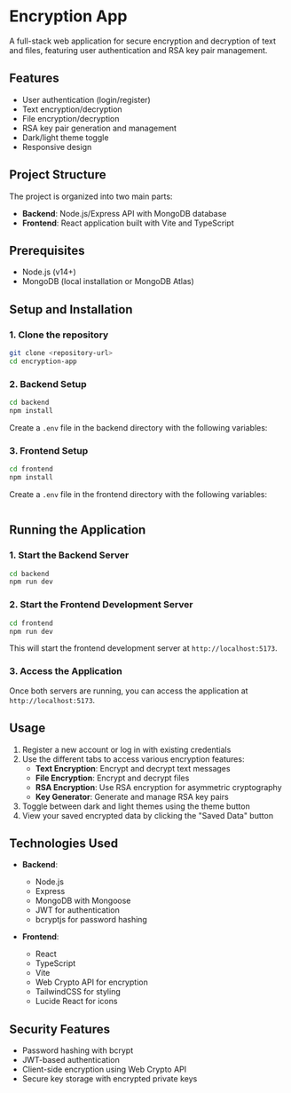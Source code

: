 # Encryption App

A full-stack web application for secure encryption and decryption of text and files, featuring user authentication and RSA key pair management.

## Features

- User authentication (login/register)
- Text encryption/decryption
- File encryption/decryption
- RSA key pair generation and management
- Dark/light theme toggle
- Responsive design

## Project Structure

The project is organized into two main parts:

- **Backend**: Node.js/Express API with MongoDB database
- **Frontend**: React application built with Vite and TypeScript

## Prerequisites

- Node.js (v14+)
- MongoDB (local installation or MongoDB Atlas)

## Setup and Installation

### 1. Clone the repository

```bash
git clone <repository-url>
cd encryption-app
```

### 2. Backend Setup

```bash
cd backend
npm install
```

Create a `.env` file in the backend directory with the following variables:



### 3. Frontend Setup

```bash
cd frontend
npm install
```

Create a `.env` file in the frontend directory with the following variables:

```

```

## Running the Application

### 1. Start the Backend Server

```bash
cd backend
npm run dev
```



### 2. Start the Frontend Development Server

```bash
cd frontend
npm run dev
```

This will start the frontend development server at `http://localhost:5173`.

### 3. Access the Application

Once both servers are running, you can access the application at `http://localhost:5173`.

## Usage

1. Register a new account or log in with existing credentials
2. Use the different tabs to access various encryption features:
   - **Text Encryption**: Encrypt and decrypt text messages
   - **File Encryption**: Encrypt and decrypt files
   - **RSA Encryption**: Use RSA encryption for asymmetric cryptography
   - **Key Generator**: Generate and manage RSA key pairs
3. Toggle between dark and light themes using the theme button
4. View your saved encrypted data by clicking the "Saved Data" button

## Technologies Used

- **Backend**:
  - Node.js
  - Express
  - MongoDB with Mongoose
  - JWT for authentication
  - bcryptjs for password hashing

- **Frontend**:
  - React
  - TypeScript
  - Vite
  - Web Crypto API for encryption
  - TailwindCSS for styling
  - Lucide React for icons

## Security Features

- Password hashing with bcrypt
- JWT-based authentication
- Client-side encryption using Web Crypto API
- Secure key storage with encrypted private keys
